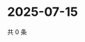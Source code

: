 # 2025-07-15

共 0 条

<!-- BEGIN ZHIHUQUESTIONS -->
<!-- 最后更新时间 Tue Jul 15 2025 09:00:42 GMT+0800 (China Standard Time) -->

<!-- END ZHIHUQUESTIONS -->

